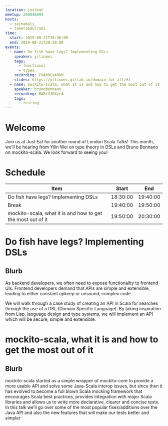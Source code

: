 ```yaml
---
location: justeat
meetup: 260846894
hosts:
  - zainabali
  - tamerabdulradi
time:
  start: 2019-08-21T18:30:00
  end: 2019-08-21T20:30:00
events:
  - name: Do fish have legs? Implementing DSLs
    speaker: yilinwei
    tags:
      - functional
      - types
    recording: F9Ah8Cx4RkM
    slides: https://yilinwei.gitlab.io/domain-for-all/#1
  - name: mockito-scala, what it is and how to get the most out of it
    speaker: brunobonnano
    recording: MARrVJOXyc4
    tags:
      - testing
---
```

# Welcome

Join us at Just Eat for another round of London Scala Talks! This month, we'll be hearing from
Yilin Wei on type theory in DSLs and Bruno Bonnano on mockito-scala. We look forward to seeing you!

# Schedule

| Item                                                        | Start    | End      |
| ----------------------------------------------------------- | -------  | -------- |
| Do fish have legs? Implementing DSLs                        | 18:30:00 | 19:40:00 |
| Break                                                       | 19:40:00 | 19:50:00 |
| mockito-scala, what it is and how to get the most out of it | 19:50:00 | 20:30:00 |

# Do fish have legs? Implementing DSLs

## Blurb

As backend developers, we often need to expose functionality to frontend UIs. Frontend
developers demand that APIs are simple and extensible, leading to either constant upkeep or unsound, complex code.

We will walk through a case study of creating an API in Scala for searches through the use of a DSL
(Domain Specific Language). By taking inspiration from Lisp, language design and type systems,
we will implement an API which will be secure, simple and extensible.

# mockito-scala, what it is and how to get the most out of it

## Blurb

mockito-scala started as a simple wrapper of mockito-core to provide a more usable API and solve some Java-Scala
interop issues, but since then it has evolved to become a full blown Scala mocking framework that encourages Scala best practices,
provides integration with major Scala libraries and allows us to write more declarative, clearer and concise tests.
In this talk we’ll go over some of the most popular fixes/additions over the Java API and also the
new features that will make our tests better and simpler
